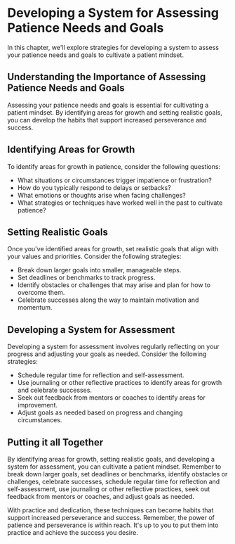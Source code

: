 # Developing a System for Assessing Patience Needs and Goals

In this chapter, we'll explore strategies for developing a system to assess your patience needs and goals to cultivate a patient mindset.

Understanding the Importance of Assessing Patience Needs and Goals
------------------------------------------------------------------

Assessing your patience needs and goals is essential for cultivating a patient mindset. By identifying areas for growth and setting realistic goals, you can develop the habits that support increased perseverance and success.

Identifying Areas for Growth
----------------------------

To identify areas for growth in patience, consider the following questions:

* What situations or circumstances trigger impatience or frustration?
* How do you typically respond to delays or setbacks?
* What emotions or thoughts arise when facing challenges?
* What strategies or techniques have worked well in the past to cultivate patience?

Setting Realistic Goals
-----------------------

Once you've identified areas for growth, set realistic goals that align with your values and priorities. Consider the following strategies:

* Break down larger goals into smaller, manageable steps.
* Set deadlines or benchmarks to track progress.
* Identify obstacles or challenges that may arise and plan for how to overcome them.
* Celebrate successes along the way to maintain motivation and momentum.

Developing a System for Assessment
----------------------------------

Developing a system for assessment involves regularly reflecting on your progress and adjusting your goals as needed. Consider the following strategies:

* Schedule regular time for reflection and self-assessment.
* Use journaling or other reflective practices to identify areas for growth and celebrate successes.
* Seek out feedback from mentors or coaches to identify areas for improvement.
* Adjust goals as needed based on progress and changing circumstances.

Putting it all Together
-----------------------

By identifying areas for growth, setting realistic goals, and developing a system for assessment, you can cultivate a patient mindset. Remember to break down larger goals, set deadlines or benchmarks, identify obstacles or challenges, celebrate successes, schedule regular time for reflection and self-assessment, use journaling or other reflective practices, seek out feedback from mentors or coaches, and adjust goals as needed.

With practice and dedication, these techniques can become habits that support increased perseverance and success. Remember, the power of patience and perseverance is within reach. It's up to you to put them into practice and achieve the success you desire.
